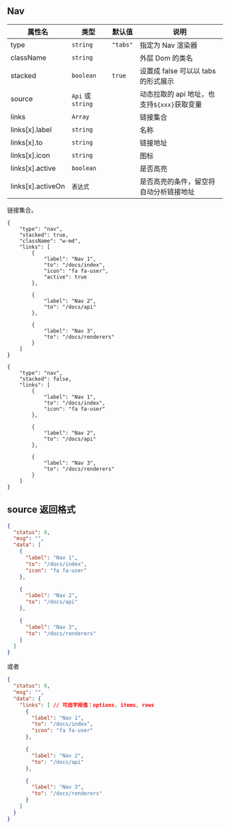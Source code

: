 ## Nav

| 属性名            | 类型              | 默认值   | 说明                                        |
| ----------------- | ----------------- | -------- | ------------------------------------------- |
| type              | `string`          | `"tabs"` | 指定为 Nav 渲染器                           |
| className         | `string`          |          | 外层 Dom 的类名                             |
| stacked           | `boolean`         | `true`   | 设置成 false 可以以 tabs 的形式展示         |
| source            | `Api` 或 `string` |          | 动态拉取的 api 地址，也支持`${xxx}`获取变量 |
| links             | `Array`           |          | 链接集合                                    |
| links[x].label    | `string`          |          | 名称                                        |
| links[x].to       | `string`          |          | 链接地址                                    |
| links[x].icon     | `string`          |          | 图标                                        |
| links[x].active   | `boolean`         |          | 是否高亮                                    |
| links[x].activeOn | `表达式`          |          | 是否高亮的条件，留空将自动分析链接地址      |

链接集合。

```schema:height="300" scope="body"
{
    "type": "nav",
    "stacked": true,
    "className": "w-md",
    "links": [
        {
            "label": "Nav 1",
            "to": "/docs/index",
            "icon": "fa fa-user",
            "active": true
        },

        {
            "label": "Nav 2",
            "to": "/docs/api"
        },

        {
            "label": "Nav 3",
            "to": "/docs/renderers"
        }
    ]
}
```

```schema:height="300" scope="body"
{
    "type": "nav",
    "stacked": false,
    "links": [
        {
            "label": "Nav 1",
            "to": "/docs/index",
            "icon": "fa fa-user"
        },

        {
            "label": "Nav 2",
            "to": "/docs/api"
        },

        {
            "label": "Nav 3",
            "to": "/docs/renderers"
        }
    ]
}
```

## source 返回格式

```json
{
  "status": 0,
  "msg": "",
  "data": [
    {
      "label": "Nav 1",
      "to": "/docs/index",
      "icon": "fa fa-user"
    },

    {
      "label": "Nav 2",
      "to": "/docs/api"
    },

    {
      "label": "Nav 3",
      "to": "/docs/renderers"
    }
  ]
}
```

或者

```json
{
  "status": 0,
  "msg": "",
  "data": {
    "links": [ // 可选字段值：options, items, rows
      {
        "label": "Nav 1",
        "to": "/docs/index",
        "icon": "fa fa-user"
      },

      {
        "label": "Nav 2",
        "to": "/docs/api"
      },

      {
        "label": "Nav 3",
        "to": "/docs/renderers"
      }
    ]
  }
}
```
